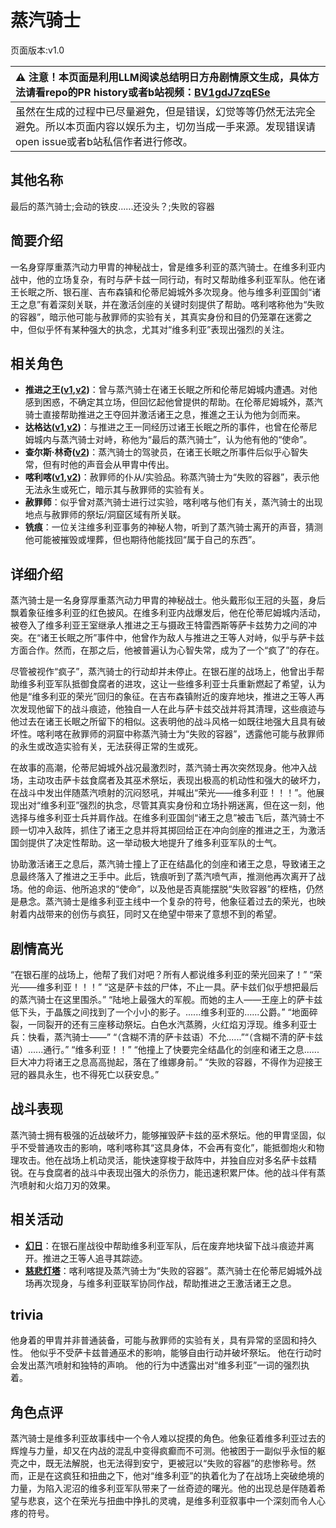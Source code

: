 # 蒸汽骑士
页面版本:v1.0
 

| :warning: 注意！本页面是利用LLM阅读总结明日方舟剧情原文生成，具体方法请看repo的PR history或者b站视频：[BV1gdJ7zqESe](https://www.bilibili.com/video/BV1gdJ7zqESe/)         |
|:----------------------------|
| 虽然在生成的过程中已尽量避免，但是错误，幻觉等等仍然无法完全避免。所以本页面内容以娱乐为主，切勿当成一手来源。发现错误请open issue或者b站私信作者进行修改。|



## 其他名称
最后的蒸汽骑士;会动的铁皮......还没头？;失败的容器
## 简要介绍
一名身穿厚重蒸汽动力甲胄的神秘战士，曾是维多利亚的蒸汽骑士。在维多利亚内战中，他的立场复杂，有时与萨卡兹一同行动，有时又帮助维多利亚军队。他在诸王长眠之所、银石崖、吉布森镇和伦蒂尼姆城外多次现身。他与维多利亚国剑“诸王之息”有着深刻关联，并在激活剑座的关键时刻提供了帮助。喀利喀称他为“失败的容器”，暗示他可能与赦罪师的实验有关，其真实身份和目的仍笼罩在迷雾之中，但似乎怀有某种强大的执念，尤其对“维多利亚”表现出强烈的关注。
## 相关角色
-   **推进之王([v1](char_112_siege.md),[v2](../char_v3/char_112_siege.md))**：曾与蒸汽骑士在诸王长眠之所和伦蒂尼姆城内遭遇。对他感到困惑，不确定其立场，但回忆起他曾提供的帮助。在伦蒂尼姆城外，蒸汽骑士直接帮助推进之王夺回并激活诸王之息，推進之王认为他为剑而来。
-   **达格达([v1](char_157_dagda.md),[v2](../char_v3/char_157_dagda.md))**：与推进之王一同经历过诸王长眠之所的事件，也曾在伦蒂尼姆城内与蒸汽骑士对峙，称他为“最后的蒸汽骑士”，认为他有他的“使命”。
-   **查尔斯·林奇([v2](../char_v3/extended_char_ae4e60.md))**：蒸汽骑士的驾驶员，在诸王长眠之所事件后似乎心智失常，但有时他的声音会从甲胄中传出。
-   **喀利喀([v1](extended_char_ka_li_ka.md),[v2](../char_v3/extended_char_ka_li_ka.md))**：赦罪师的仆从/实验品。称蒸汽骑士为“失败的容器”，表示他无法永生或死亡，暗示其与赦罪师的实验有关。
-   **赦罪师**：似乎曾对蒸汽骑士进行过实验，喀利喀与他们有关，蒸汽骑士的出现地点与赦罪师的祭坛/洞窟区域有所关联。
-   **铣痕**：一位关注维多利亚事务的神秘人物，听到了蒸汽骑士离开的声音，猜测他可能被摧毁或埋葬，但也期待他能找回“属于自己的东西”。
## 详细介绍
蒸汽骑士是一名身穿厚重蒸汽动力甲胄的神秘战士。他头戴形似王冠的头盔，身后飘着象征维多利亚的红色披风。在维多利亚内战爆发后，他在伦蒂尼姆城内活动，被卷入了维多利亚王室继承人推进之王与摄政王特雷西斯等萨卡兹势力之间的冲突。在“诸王长眠之所”事件中，他曾作为敌人与推进之王等人对峙，似乎与萨卡兹方面合作。然而，在那之后，他被普遍认为心智失常，成为了一个“疯了”的存在。

尽管被视作“疯子”，蒸汽骑士的行动却并未停止。在银石崖的战场上，他曾出手帮助维多利亚军队抵御食腐者的进攻，这让一些维多利亚士兵重新燃起了希望，认为他是“维多利亚的荣光”回归的象征。在吉布森镇附近的废弃地块，推进之王等人再次发现他留下的战斗痕迹，他独自一人在此与萨卡兹交战并将其清理，这些痕迹与他过去在诸王长眠之所留下的相似。这表明他的战斗风格一如既往地强大且具有破坏性。喀利喀在赦罪师的洞窟中称蒸汽骑士为“失败的容器”，透露他可能与赦罪师的永生或改造实验有关，无法获得正常的生或死。

在故事的高潮，伦蒂尼姆城外战况最激烈时，蒸汽骑士再次突然现身。他冲入战场，主动攻击萨卡兹食腐者及其巫术祭坛，表现出极高的机动性和强大的破坏力，在战斗中发出伴随蒸汽喷射的沉闷怒吼，并喊出“荣光——维多利亚！！！”。他展现出对“维多利亚”强烈的执念，尽管其真实身份和立场扑朔迷离，但在这一刻，他选择与维多利亚士兵并肩作战。在维多利亚国剑“诸王之息”被击飞后，蒸汽骑士不顾一切冲入敌阵，抓住了诸王之息并将其掷回给正在冲向剑座的推进之王，为激活国剑提供了决定性帮助。这一举动极大地提升了维多利亚军队的士气。

协助激活诸王之息后，蒸汽骑士撞上了正在结晶化的剑座和诸王之息，导致诸王之息最终落入了推进之王手中。此后，铣痕听到了蒸汽喷气声，推测他再次离开了战场。他的命运、他所追求的“使命”，以及他是否真能摆脱“失败容器”的桎梏，仍然是悬念。蒸汽骑士是维多利亚主线中一个复杂的符号，他象征着过去的荣光，也映射着内战带来的创伤与疯狂，同时又在绝望中带来了意想不到的希望。
## 剧情高光
“在银石崖的战场上，他帮了我们对吧？所有人都说维多利亚的荣光回来了！”
“荣光——维多利亚！！！”
“这是萨卡兹的尸体，不止一具。萨卡兹们似乎想把最后的蒸汽骑士在这里围杀。”
“陆地上最强大的军舰。而她的主人——王座上的萨卡兹低下头，于晶簇之间找到了一个小小的影子。......维多利亚的......公爵。”
“地面碎裂，一同裂开的还有三座移动祭坛。白色水汽蒸腾，火红焰刃浮现。维多利亚士兵：快看，蒸汽骑士——”
“（含糊不清的萨卡兹语）不允......”“（含糊不清的萨卡兹语）......通行。”
“维多利亚！！”
“他撞上了快要完全结晶化的剑座和诸王之息......巨大冲力将诸王之息高高抛起，落在了维娜身前。”
“失败的容器，不得作为迎接王冠的器具永生，也不得死亡以获安息。”
## 战斗表现
蒸汽骑士拥有极强的近战破坏力，能够摧毁萨卡兹的巫术祭坛。他的甲胄坚固，似乎不受普通攻击的影响，喀利喀称其“这具身体，不会再有变化”，能抵御炮火和物理攻击。他在战场上机动灵活，能快速穿梭于敌阵中，并独自应对多名萨卡兹精锐。在与食腐者的战斗中表现出强大的杀伤力，能迅速积累尸体。他的战斗伴有蒸汽喷射和火焰刀刃的效果。
## 相关活动
-   **[幻日](../stories/story_siege_set_1.md)**：在银石崖战役中帮助维多利亚军队，后在废弃地块留下战斗痕迹并离开。推进之王等人追寻其踪迹。
-   **[慈悲灯塔](../stories/main_14.md)**：喀利喀提及蒸汽骑士为“失败的容器”。蒸汽骑士在伦蒂尼姆城外战场再次现身，与维多利亚联军协同作战，帮助推进之王激活诸王之息。
## trivia
他身着的甲胄并非普通装备，可能与赦罪师的实验有关，具有异常的坚固和持久性。
他似乎不受萨卡兹普通巫术的影响，能够自由行动并破坏祭坛。
他在行动时会发出蒸汽喷射和独特的声响。
他的行为中透露出对“维多利亚”一词的强烈执着。
## 角色点评
蒸汽骑士是维多利亚故事线中一个令人难以捉摸的角色。他象征着维多利亚过去的辉煌与力量，却又在内战的混乱中变得疯癫而不可测。他被困于一副似乎永恒的躯壳之中，既无法解脱，也无法得到安宁，更被冠以“失败的容器”的悲惨称号。然而，正是在这疯狂和扭曲之下，他对“维多利亚”的执着化为了在战场上突破绝境的力量，为陷入泥沼的维多利亚军队带来了一丝奇迹的曙光。他的出现总是伴随着希望与悲哀，这个在荣光与扭曲中挣扎的灵魂，是维多利亚叙事中一个深刻而令人心疼的符号。